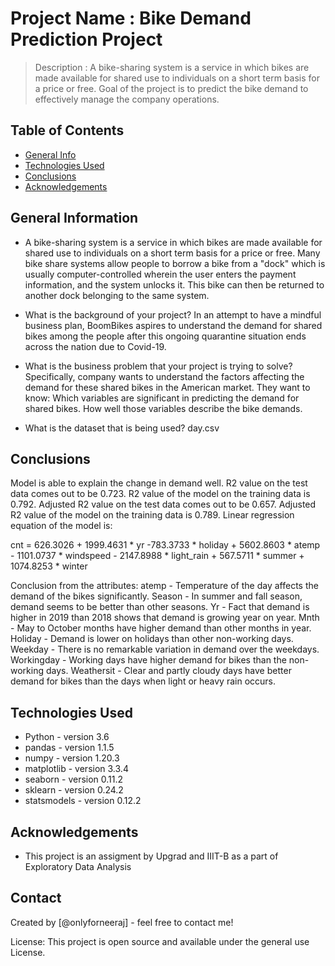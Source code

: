 # Project Name : Bike Demand Prediction Project


> Description : A bike-sharing system is a service in which bikes are made available for shared use to individuals on a short term basis for a price or free. Goal of the project is to predict the bike demand to effectively manage the company operations.


## Table of Contents
* [General Info](#general-information)
* [Technologies Used](#technologies-used)
* [Conclusions](#conclusions)
* [Acknowledgements](#acknowledgements)



## General Information
- A bike-sharing system is a service in which bikes are made available for shared use to individuals on a short term basis for a price or free. Many bike share systems allow people to borrow a bike from a "dock" which is usually computer-controlled wherein the user enters the payment information, and the system unlocks it. This bike can then be returned to another dock belonging to the same system.

- What is the background of your project?
In an attempt to have a mindful business plan, BoomBikes aspires to understand the demand for shared bikes among the people after this ongoing quarantine situation ends across the nation due to Covid-19.

- What is the business problem that your project is trying to solve?
Specifically, company wants to understand the factors affecting the demand for these shared bikes in the American market. They want to know:
Which variables are significant in predicting the demand for shared bikes.
How well those variables describe the bike demands.


- What is the dataset that is being used?
day.csv

## Conclusions
Model is able to explain the change in demand well. R2 value on the test data comes out to be 0.723. R2 value of the model on the training data is 0.792.
Adjusted R2 value on the test data comes out to be 0.657. Adjusted R2 value of the model on the training data is 0.789. Linear regression equation of the model is:

cnt = 626.3026 + 1999.4631 * yr -783.3733 * holiday + 5602.8603 * atemp - 1101.0737 * windspeed - 2147.8988 * light_rain + 567.5711 * summer + 1074.8253 * winter

Conclusion from the attributes:
atemp - Temperature of the day affects the demand of the bikes significantly. 
Season -  In summer and fall season, demand seems to be better than other seasons. 
Yr - Fact that demand is higher in 2019 than 2018 shows that demand is growing year on year.
Mnth - May to October months have higher demand than other months in year. 
Holiday - Demand is lower on holidays than other non-working days.
Weekday - There is no remarkable variation in demand over the weekdays.
Workingday - Working days have higher demand for bikes than the non-working days.
Weathersit - Clear and partly cloudy days have better demand for bikes than the days when light or heavy rain occurs.

## Technologies Used
- Python - version 3.6
- pandas - version 1.1.5
- numpy - version 1.20.3
- matplotlib - version 3.3.4
- seaborn - version 0.11.2
- sklearn - version 0.24.2
- statsmodels - version 0.12.2



## Acknowledgements
- This project is an assigment by Upgrad and IIIT-B as a part of Exploratory Data Analysis


## Contact
Created by [@onlyforneeraj] - feel free to contact me!


License: This project is open source and available under the general use License.
